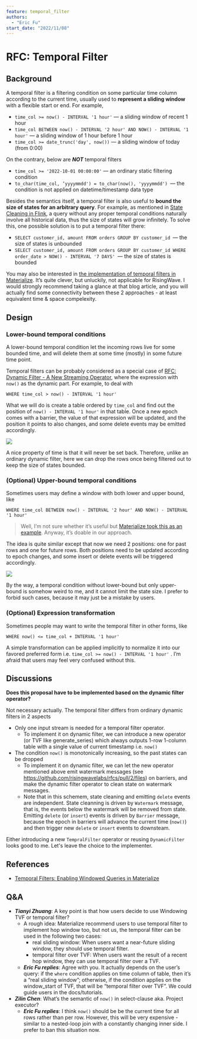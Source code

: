 ```yaml
---
feature: temporal_filter
authors:
  - "Eric Fu"
start_date: "2022/11/08"
---
```


# RFC: Temporal Filter

## Background

A temporal filter is a filtering condition on some particular time column according to the current time, usually used to **represent a sliding window** with a flexible start or end. For example,

* `time_col >= now() - INTERVAL '1 hour'` 
    — a sliding window of recent 1 hour
* `time_col BETWEEN now() - INTERVAL '2 hour' AND NOW() - INTERVAL '1 hour'` 
    — a sliding window of 1 hour before 1 hour
* `time_col >= date_trunc('day', now())` 
    — a sliding window of today (from 0:00)

On the contrary, below are ***NOT*** temporal filters

* `time_col >= '2022-10-01 00:00:00'` 
    — an ordinary static filtering condition
* `to_char(time_col, ’yyyymmdd') = to_char(now(), 'yyyymmdd')
    `— the condition is not applied on datetime/timestamp data type

Besides the semantics itself, a temporal filter is also useful to **bound the size of states for an arbitrary query**. For example,
as mentioned in [State Cleaning in Flink](https://singularity-data.quip.com/Z4KPAzFlFKz8), a query without any proper temporal conditions naturally involve all historical data, thus the size of states will grow infinitely. To solve this, one possible solution is to put a temporal filter there:

* `SELECT customer_id, amount FROM orders GROUP BY customer_id
    `— the size of states is unbounded
* `SELECT customer_id, amount FROM orders GROUP BY customer_id
    WHERE order_date > NOW() - INTERVAL '7 DAYS'
    `— the size of states is bounded


You may also be interested in [the implementation of temporal filters in Materialize](https://materialize.com/blog/temporal-filters/#appendex-implementation). It’s quite clever, but unluckily, not applicable for RisingWave. I would strongly recommend taking a glance at that blog article, and you will actually find some connectivity between these 2 approaches - at least equivalent time & space compelexity.


## Design

### Lower-bound temporal conditions

A lower-bound temporal condition let the incoming rows live for some bounded time, and will delete them at some time (mostly) in some future time point.

Temporal filters can be probably considered as a special case of [RFC: Dynamic Filter - A New Streaming Operator](https://singularity-data.quip.com/AE06Ao1kAIaZ), where the expression with `now()` as the dynamic part. For example, to deal with

```
WHERE time_col > now() - INTERVAL '1 hour'
```

What we will do is create a table ordered by `time_col` and find out the position of `now() - INTERVAL '1 hour'` in that table. Once a new epoch comes with a barrier, the value of that expression will be updated, and the position it points to also changes, and some delete events may be emitted accordingly.

![](https://user-images.githubusercontent.com/10192522/201015841-ad84dda9-807a-498d-a141-8d4d362f4e9c.png)

A nice property of time is that it will never be set back. Therefore, unlike an ordinary dynamic filter, here we can drop the rows once being filtered out to keep the size of states bounded.

### (Optional) Upper-bound temporal conditions

Sometimes users may define a window with both lower and upper bound, like

```
WHERE time_col BETWEEN now() - INTERVAL '2 hour' AND NOW() - INTERVAL '1 hour' 
```

> Well, I’m not sure whether it’s useful but [Materialize took this as an example](https://materialize.com/docs/sql/patterns/temporal-filters/#details). Anyway, it’s doable in our approach.


The idea is quite similar except that now we need 2 positions: one for past rows and one for future rows. Both positions need to be updated according to epoch changes, and some insert or delete events will be triggered accordingly.

![](https://user-images.githubusercontent.com/10192522/201015808-a051748a-3ee0-45d4-83e0-df6ae8a2feed.png)


By the way, a temporal condition without lower-bound but only upper-bound is somehow weird to me, and it cannot limit the state size. I prefer to forbid such cases, because it may just be a mistake by users. 

### (Optional) Expression transformation

Sometimes people may want to write the temporal filter in other forms, like

```
WHERE now() <= time_col + INTERVAL '1 hour'
```

A simple transformation can be applied implicitly to normalize it into our favored preferred form i.e. `time_col >= now() - INTERVAL '1 hour'` . I’m afraid that users may feel very confused without this.

## Discussions

**Does this proposal have to be implemented based on the dynamic filter operator?**

Not necessary actually. The temporal filter differs from ordinary dynamic filters in 2 aspects

* Only one input stream is needed for a temporal filter operator.
    * To implement it on dynamic filter, we can introduce a new operator (or TVF like generate_series) which always outputs 1-row 1-column table with a single value of current timestamp i.e. `now()` 
* The condition `now()` is monotonically increasing, so the past states can be dropped
    * To implement it on dynamic filter, we can let the new operator mentioned above emit watermark messages (see https://github.com/risingwavelabs/rfcs/pull/2/files) on barriers, and make the dynamic filter operator to clean state on watermark messages.
    * Note that in this schemem, state cleaning and emitting `delete` events are independent. State cleanning is driven by `Watermark` message, that is, the events below the watermark will be removed from state. Emitting `delete` (or `insert`) events is driven by `Barrier` message, because the epoch in barriers will advance the current time (`now()`) and then trigger new `delete` or `insert` events to downsteam.

Either introducing a new `TempralFilter` operator or reusing `DynamicFilter` looks good to me. Let's leave the choice to the implementer.

## References

* [Temporal Filters: Enabling Windowed Queries in Materialize](https://materialize.com/blog/temporal-filters/#appendex-implementation)

## Q&A


* ***Tianyi Zhuang***: A key point is that how users decide to use Windowing TVF or temporal filter?
    * A rough idea: Materialize recommend users to use temporal filter to implement hop window too, but not us, the temporal filter can be used in the following two cases:
        * real sliding window: When users want a near-future sliding window, they should use temporal filter.
        * temporal filter over TVF: When users want the result of a recent hop window, they can use temporal filter over a TVF.
    * ***Eric Fu replies***: Agree with you. It actually depends on the user’s query: if the `where` condition applies on time column of table, then it’s a “real sliding window”; otherwise, if the condition applies on the window_start of TVF, that will be “temporal filter over TVF”. We could guide users in the docs/tutorials.
* ***Zilin Chen***: What’s the semantic of `now()` in select-clause aka. Project executor?
    * ***Eric Fu replies***: I think `now()` should be be the current time for all rows rather than per row. However, this will be very expensive - similar to a nested-loop join with a constantly changing inner side. I prefer to ban this situation now.

